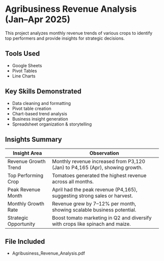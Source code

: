 # Agribusiness Revenue Analysis (Jan–Apr 2025)

This project analyzes monthly revenue trends of various crops to identify top performers and provide insights for strategic decisions.

## Tools Used
- Google Sheets
- Pivot Tables
- Line Charts

##  Key Skills Demonstrated
- Data cleaning and formatting
- Pivot table creation
- Chart-based trend analysis
- Business insight generation
- Spreadsheet organization & storytelling

##  Insights Summary

| Insight Area          | Observation                                                                 |
|-----------------------|------------------------------------------------------------------------------|
| Revenue Growth Trend  | Monthly revenue increased from P3,120 (Jan) to P4,165 (Apr), showing growth. |
| Top Performing Crop   | Tomatoes generated the highest revenue across all months.                   |
| Peak Revenue Month    | April had the peak revenue (P4,165), suggesting strong sales or harvest.     |
| Monthly Growth Rate   | Revenue grew by 7–12% per month, showing scalable business potential.        |
| Strategic Opportunity | Boost tomato marketing in Q2 and diversify with crops like spinach and maize.|

## File Included
- Agribusiness_Revenue_Analysis.pdf


